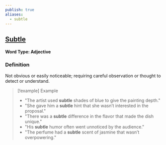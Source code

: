 ```yaml
---
publish: true
aliases:
  - subtle
---
```

## [Subtle](https://dictionary.cambridge.org/vi/dictionary/english/subtle)

#### Word Type: Adjective

### Definition
Not obvious or easily noticeable; requiring careful observation or thought to detect or understand.

> [!example] Example
> 
> - "The artist used **subtle** shades of blue to give the painting depth."
> - "She gave him a **subtle** hint that she wasn’t interested in the proposal."
> - "There was a **subtle** difference in the flavor that made the dish unique."
> - "His **subtle** humor often went unnoticed by the audience."
> - "The perfume had a **subtle** scent of jasmine that wasn’t overpowering."
